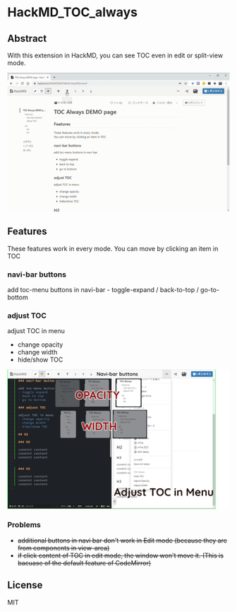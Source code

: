 # HackMD_TOC_always

## Abstract

With this extension in HackMD, you can see TOC even in edit or split-view mode.

![](img/HackMDtoc_gif.gif)

## Features
These features work in every mode.
You can move by clicking an item in TOC

### navi-bar buttons
add toc-menu buttons in navi-bar
    - toggle-expand / back-to-top / go-to-bottom

### adjust TOC
adjust TOC in menu
- change opacity
- change width
- hide/show TOC

![](img/HackMDTOC_ss3.png)


### Problems

- ~~additional buttons in navi bar don't work in Edit mode (because they are from components in view-area)~~
- ~~if click content of TOC in edit mode, the window won't move it. (This is bacuase of the default feature of CodeMirror)~~

## License

MIT
